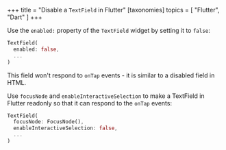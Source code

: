 +++
title = "Disable a `TextField` in Flutter"
[taxonomies]
topics = [ "Flutter", "Dart" ]
+++

Use the `enabled:` property of the `TextField` widget by setting it to `false`:

```dart
TextField(
  enabled: false,
  ...
)
```

This field won't respond to `onTap` events - it is similar to a disabled field in HTML.

Use `focusNode` and `enableInteractiveSelection` to make a TextField in Flutter
readonly so that it can respond to the `onTap` events:

```dart
TextField(
  focusNode: FocusNode(),
  enableInteractiveSelection: false,
  ...
)
```

